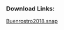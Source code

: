 ### Download Links:

[Buenrostro2018.snap](https://www.dropbox.com/s/shykcj0b4183qoe/Buenrostro2018.snap?dl=0)
